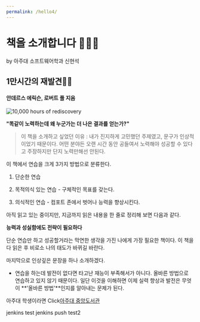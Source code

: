 ```yaml
---
permalink: /hello4/
---
```


# 책을 소개합니다 🙋🏼‍♂️

by 아주대 소프트웨어학과 신현석

## 1만시간의 재발견📒📖

#### 안데르스 에릭슨, 로버트 풀 지음

![10,000 hours of rediscovery](https://user-images.githubusercontent.com/80726955/124915624-b54f7b80-e02c-11eb-8128-9cd51b6c50a5.png)

**"똑같이 노력하는데 왜 누군가는 더 나은 결과를 얻는가?"**

> 이 책을 소개하고 싶었던 이유 :
> 내가 진지하게 고민했던 주제였고, 문구가 인상적이었기 때문이다.
> 어떤 분야든 오랜 시간 동안 공들여서 노력해야 성공할 수 있다고 주장하지만 단지 노력만해선 안된다.

이 책에서 연습을 크게 3가지 방법으로 분류한다.

1. 단순한 연습

2. 목적의식 있는 연습 - 구체적인 목표를 갖는다.

3. 의식적인 연습 - 컴포트 존에서 벗어나 능력을 향상시킨다.

아직 읽고 있는 중이지만, 지금까지 읽은 내용을 한 줄로 정리해 보면 다음과 같다.

**능력과 성실함에도 전략이 필요하다**

단순 연습만 하고 성공할거라는 막연한 생각을 가진 나에게 가장 필요한 책이다. 이 책을 다 읽은 후 비로소 나의 태도가 바뀌길 바란다.

마지막으로 인상깊은 문장을 하나 소개하겠다.

- 연습을 하는데 발전이 없다면 타고난 재능이 부족해서가 아니다. 올바른 방법으로 연습하고 있지 않기 때문이다. 일단 이것을 이해하면 이제 실력 향상과 발전은 무엇이 **'올바른 방법'**인지를 알아내는 문제가 된다.

아주대 학생이라면 Click[아주대 중앙도서관](https://library.ajou.ac.kr/#/total-search?keyword=1%EB%A7%8C%20%EC%8B%9C%EA%B0%84%EC%9D%98%20%EC%9E%AC%EB%B0%9C%EA%B2%AC%20:%EB%85%B8%EB%A0%A5%EC%9D%80%20%EC%99%9C%20%EC%9A%B0%EB%A6%AC%EB%A5%BC%20%EB%B0%B0%EC%8B%A0%ED%95%98%EB%8A%94%EA%B0%80)

jenkins test
jenkins push test2
